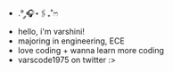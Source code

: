 - .° ༘🎧⋆🖇₊˚ෆ
- hello, i'm varshini!
- majoring in engineering, ECE
- love coding + wanna learn more coding 
- varscode1975 on twitter :>

<!---
v4rsc0d3/v4rsc0d3 is a ✨ special ✨ repository because its `README.md` (this file) appears on your GitHub profile.
You can click the Preview link to take a look at your changes.
--->
